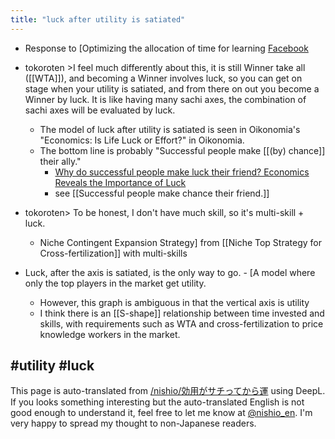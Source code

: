 ```yaml
---
title: "luck after utility is satiated"
---
```


- Response to [Optimizing the allocation of time for learning
[Facebook](https://www.facebook.com/nishiohirokazu/posts/10214256149494192)
- tokoroten >I feel much differently about this, it is still Winner take all ([[WTA]]), and becoming a Winner involves luck, so you can get on stage when your utility is satiated, and from there on out you become a Winner by luck. It is like having many sachi axes, the combination of sachi axes will be evaluated by luck.
    - The model of luck after utility is satiated is seen in Oikonomia's "Economics: Is Life Luck or Effort?" in Oikonomia.
    - The bottom line is probably "Successful people make [[(by) chance]] their ally."
        - [Why do successful people make luck their friend? Economics Reveals the Importance of Luck](https://www.buzzfeed.com/jp/satoruishido/2017-0820?utm_term=.leNyApZ40#.choYeE0yL)
        - see  [[Successful people make chance their friend.]]
- tokoroten> To be honest, I don't have much skill, so it's multi-skill + luck.
    - Niche Contingent Expansion Strategy] from [[Niche Top Strategy for Cross-fertilization]] with multi-skills

- Luck, after the axis is satiated, is the only way to go.
        - [A model where only the top players in the market get utility.
    - However, this graph is ambiguous in that the vertical axis is utility
    - I think there is an [[S-shape]] relationship between time invested and skills, with requirements such as WTA and cross-fertilization to price knowledge workers in the market.

#utility #luck
---
This page is auto-translated from [/nishio/効用がサチってから運](https://scrapbox.io/nishio/効用がサチってから運) using DeepL. If you looks something interesting but the auto-translated English is not good enough to understand it, feel free to let me know at [@nishio_en](https://twitter.com/nishio_en). I'm very happy to spread my thought to non-Japanese readers.